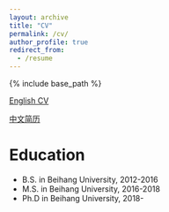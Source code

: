 ```yaml
---
layout: archive
title: "CV"
permalink: /cv/
author_profile: true
redirect_from:
  - /resume
---
```


{% include base_path %}

[English CV](http://chenzhou409.github.io/files/CV_LeiZhou_en.pdf)

[中文简历](http://chenzhou409.github.io/files/CV_LeiZhou_cn.pdf)

Education
======
* B.S. in Beihang University, 2012-2016
* M.S. in Beihang University, 2016-2018
* Ph.D in Beihang University, 2018-
